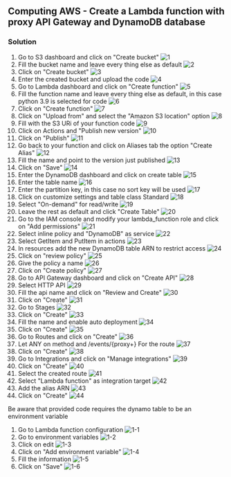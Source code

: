 ## Computing AWS - Create a Lambda function with proxy API Gateway and DynamoDB database

### Solution

1. Go to S3 dashboard and click on "Create bucket" ![1](images/1.png)
2. Fill the bucket name and leave every thing else as default ![2](images/2.png)
3. Click on "Create bucket" ![3](images/3.png)
4. Enter the created bucket and upload the code ![4](images/4.png)
5. Go to Lambda dashboard and click on "Create function" ![5](images/5.png)
6. Fill the function name and leave every thing else as default, in this case python 3.9 is selected for code ![6](images/6.png)
7. Click on "Create function" ![7](images/7.png)
8. Click on "Upload from" and select the "Amazon S3 location" option ![8](images/8.png)
9. Fill with the S3 URi of your function code ![9](images/9.png)
10. Click on Actions and "Publish new version" ![10](images/10.png)
11. Click on "Publish" ![11](images/11.png)
12. Go back to your function and click on Aliases tab the option "Create Alias" ![12](images/12.png)
13. Fill the name and point to the version just published ![13](images/13.png)
14. Click on "Save" ![14](images/14.png)
15. Enter the DynamoDB dashboard and click on create table ![15](images/15.png) 
16. Enter the table name ![16](images/16.png)
17. Enter the partition key, in this case no sort key will be used ![17](images/17.png) 
18. Click on customize settings and table class Standard ![18](images/18.png)
19. Select "On-demand" for read/write ![19](images/19.png)
20. Leave the rest as default and click "Create Table" ![20](images/20.png)
21. Go to the IAM console and modify your lambda_function role and click on "Add permissions" ![21](images/21.png) 
22. Select inline policy and "DynamoDB" as service ![22](images/22.png)
23. Select GetItem and PutItem in actions ![23](images/23.png)
24. In resources add the new DynamoDB table ARN to restrict access ![24](images/24.png)
25. Click on "review policy" ![25](images/25.png)
26. Give the policy a name ![26](images/26.png)
27. Click on "Create policy" ![27](images/27.png)
28. Go to API Gateway dashboard and click on "Create API" ![28](images/28.png)
29. Select HTTP API ![29](images/29.png)
30. Fill the api name and click on "Review and Create" ![30](images/30.png)
31. Click on "Create" ![31](images/31.png)
32. Go to Stages ![32](images/32.png)
33. Click on "Create" ![33](images/33.png)
34. Fill the name and enable auto deployment ![34](images/34.png)
35. Click on "Create" ![35](images/35.png)
36. Go to Routes and click on "Create" ![36](images/36.png)
37. Let ANY on method and /events/{proxy+} For the route ![37](images/37.png)
38. Click on "Create" ![38](images/38.png)
39. Go to Integrations and click on "Manage integrations" ![39](images/39.png)
40. Click on "Create" ![40](images/40.png)
41. Select the created route ![41](images/41.png)
42. Select "Lambda function" as integration target ![42](images/42.png)
43. Add the alias ARN ![43](images/43.png)
44. Click on "Create" ![44](images/44.png)

Be aware that provided code requires the dynamo table to be an environment variable
1. Go to Lambda function configuration ![1-1](images/1-1.png)
2. Go to environment variables ![1-2](images/1-2.png)
3. Click on edit ![1-3](images/1-3.png)
4. Click on "Add environment variable" ![1-4](images/1-4.png)
5. Fill the information ![1-5](images/1-5.png)
6. Click on "Save" ![1-6](images/1-6.png)
